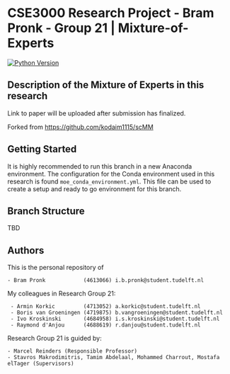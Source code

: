 # CSE3000 Research Project - Bram Pronk - Group 21 | Mixture-of-Experts

[![Python Version](https://img.shields.io/static/v1.svg?label=minimal_python_version&message=3.8.8&color=blue)](https://www.python.org/downloads)

## Description of the Mixture of Experts in this research
Link to paper will be uploaded after submission has finalized.

Forked from https://github.com/kodaim1115/scMM

## Getting Started
<!---

This section should contain installation, testing, and running instructions for people who want to get started with the project. 

- These instructions should work on a clean system.
- These instructions should work without having to install an IDE.
- You can specify that the user should have a certain operating system.

--->
It is highly recommended to run this branch in a new Anaconda environment.
The configuration for the Conda environment used in this research is found ```moe_conda_environment.yml```.
This file can be used to create a setup and ready to go environment for this branch.
 
## Branch Structure
TBD

## Authors
This is the personal repository of

    - Bram Pronk            (4613066) i.b.pronk@student.tudelft.nl

My colleagues in Research Group 21:

     - Armin Korkic         (4713052) a.korkic@student.tudelft.nl
     - Boris van Groeningen (4719875) b.vangroeningen@student.tudelft.nl
     - Ivo Kroskinski       (4684958) i.s.kroskinski@student.tudelft.nl
     - Raymond d'Anjou      (4688619) r.danjou@student.tudelft.nl

Research Group 21 is guided by:
    
    - Marcel Reinders (Responsible Professor)
    - Stavros Makrodimitris, Tamim Abdelaal, Mohammed Charrout, Mostafa elTager (Supervisors)
